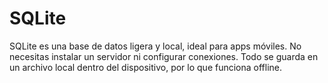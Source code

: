 # SQLite
SQLite es una base de datos ligera y local, ideal para apps móviles. No necesitas instalar un servidor ni configurar conexiones. Todo se guarda en un archivo local dentro del dispositivo, por lo que funciona offline.
